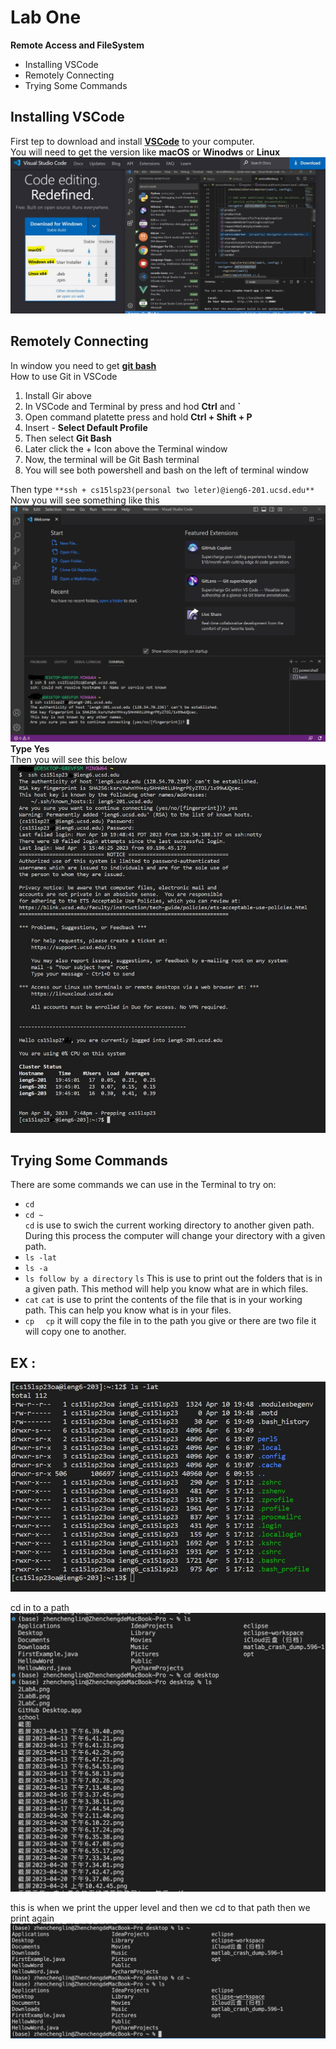 # **Lab One**

**Remote Access and FileSystem**
* Installing VSCode
* Remotely Connecting
* Trying Some Commands

## Installing VSCode
First tep to download and install [**VSCode**](https://code.visualstudio.com/) to your computer.  
You will need to get the version like **macOS** or **Winodws** or **Linux**
![Image](LabOne1.JPG)

## Remotely Connecting
In window you need to get [**git bash**](https://gitforwindows.org/)  
How to use Git in VSCode  
1. Install Gir above
2. In VSCode and Terminal by press and hod **Ctrl** and **`**
3. Open command platette press and hold **Ctrl + Shift + P**
4. Insert - **Select Default Profile**
5. Then select **Git Bash**
6. Later click the + Icon above the Terminal window
7. Now, the terminal will be Git Bash terminal
8. You will see both powershell and bash on the left of terminal window

Then type `**ssh + cs15lsp23(personal two leter)@ieng6-201.ucsd.edu**  `
Now you will see something like this  
![Image](LabOne2.JPG)  
**Type Yes**  
Then you will see this below  
![Image](LabOne3.JPG)

## Trying Some Commands
There are some commands we can use in the Terminal to try on:  
* `cd`
* `cd ~`  
`cd` is use to swich the current working directory to another given path. During this process the computer will change your directory with a given path.
* `ls -lat`
* `ls -a`
* `ls follow by a directory`
`ls` This is use to print out the folders that is in a given path. This method will help you know what are in which files.
* `cat`
`cat` is use to print the contents of the file that is in your working path. This can help you know what is in your files.
* `cp  `
`cp` it will copy the file in to the path you give or there are two file it will copy one to another.
## **EX :**  
![Image](LabOne4.JPG)

cd in to a path
![Image](LabOne5.png)  

this is when we print the upper level and then we cd to that path then we print again  
![Image](LabOne6.png)

